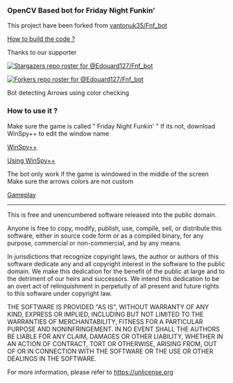 ### OpenCV Based bot for Friday Night Funkin'

This project have been forked from [vantonuk35/Fnf_bot](https://github.com/vantonuk35/Fnf_bot)

[How to build the code ?](https://edouard127.github.io/Fnf_bot/)

Thanks to our supporter

[![Stargazers repo roster for @Edouard127/Fnf_bot](https://reporoster.com/stars/dark/notext/Edouard127/Fnf_bot)](https://github.com/Edouard127/Fnf_bot/stargazers)

[![Forkers repo roster for @Edouard127/Fnf_bot](https://reporoster.com/forks/dark/notext/Edouard127/Fnf_bot)](https://github.com/Edouard127/Fnf_bot/network/members)

Bot detecting Arrows using color checking


### How to use it ?

Make sure the game is called " Friday Night Funkin' "
If its not, download WinSpy++ to edit the window name 

[WinSpy++](http://www.catch22.net/assets/files/software/WinSpy17.zip)

[Using WinSpy++](https://user-images.githubusercontent.com/46357922/124819170-eb600300-df39-11eb-8fb4-dfbb64d7ad1d.mp4)

The bot only work if the game is windowed in the middle of the screen
Make sure the arrows colors are not custom




[Gameplay](https://cdn.discordapp.com/attachments/811283553114390528/863195122585305098/8mb.video-iJO-Mb93XZv5.mp4)


_______________________
This is free and unencumbered software released into the public domain.

Anyone is free to copy, modify, publish, use, compile, sell, or
distribute this software, either in source code form or as a compiled
binary, for any purpose, commercial or non-commercial, and by any
means.

In jurisdictions that recognize copyright laws, the author or authors
of this software dedicate any and all copyright interest in the
software to the public domain. We make this dedication for the benefit
of the public at large and to the detriment of our heirs and
successors. We intend this dedication to be an overt act of
relinquishment in perpetuity of all present and future rights to this
software under copyright law.

THE SOFTWARE IS PROVIDED "AS IS", WITHOUT WARRANTY OF ANY KIND,
EXPRESS OR IMPLIED, INCLUDING BUT NOT LIMITED TO THE WARRANTIES OF
MERCHANTABILITY, FITNESS FOR A PARTICULAR PURPOSE AND NONINFRINGEMENT.
IN NO EVENT SHALL THE AUTHORS BE LIABLE FOR ANY CLAIM, DAMAGES OR
OTHER LIABILITY, WHETHER IN AN ACTION OF CONTRACT, TORT OR OTHERWISE,
ARISING FROM, OUT OF OR IN CONNECTION WITH THE SOFTWARE OR THE USE OR
OTHER DEALINGS IN THE SOFTWARE.

For more information, please refer to <https://unlicense.org>










